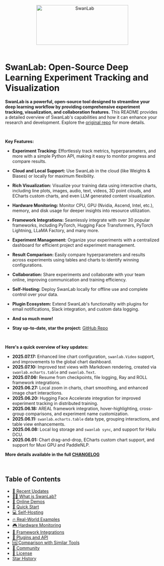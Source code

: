 <div align="center">

<picture>
  <source media="(prefers-color-scheme: dark)" srcset="readme_files/swanlab-logo-type2-dark.svg">
  <source media="(prefers-color-scheme: light)" srcset="readme_files/swanlab-logo-type2-light.svg">
  <img alt="SwanLab" src="readme_files/swanlab-logo-type2-light.svg" width="300" height="130">
</picture>

</div>

<br/>

# SwanLab: Open-Source Deep Learning Experiment Tracking and Visualization

**SwanLab is a powerful, open-source tool designed to streamline your deep learning workflow by providing comprehensive experiment tracking, visualization, and collaboration features.** This README provides a detailed overview of SwanLab's capabilities and how it can enhance your research and development.  Explore the [original repo](https://github.com/SwanHubX/SwanLab) for more details.

<br/>

**Key Features:**

*   **Experiment Tracking:** Effortlessly track metrics, hyperparameters, and more with a simple Python API, making it easy to monitor progress and compare results.
*   **Cloud and Local Support:** Use SwanLab in the cloud (like Weights & Biases) or locally for maximum flexibility.
*   **Rich Visualization:** Visualize your training data using interactive charts, including line plots, images, audio, text, videos, 3D point clouds, and ECharts custom charts, and even LLM generated content visualization.
*   **Hardware Monitoring:** Monitor CPU, GPU (Nvidia, Ascend, Intel, etc.), memory, and disk usage for deeper insights into resource utilization.
*   **Framework Integrations:** Seamlessly integrate with over 30 popular frameworks, including PyTorch, Hugging Face Transformers, PyTorch Lightning, LLaMA Factory, and many more.
*   **Experiment Management:**  Organize your experiments with a centralized dashboard for efficient project and experiment management.
*   **Result Comparison:** Easily compare hyperparameters and results across experiments using tables and charts to identify winning configurations.
*   **Collaboration:** Share experiments and collaborate with your team online, improving communication and training efficiency.
*   **Self-Hosting:**  Deploy SwanLab locally for offline use and complete control over your data.
*   **Plugin Ecosystem:** Extend SwanLab's functionality with plugins for email notifications, Slack integration, and custom data logging.

*   **And so much more!**
*   **Stay up-to-date, star the project:**  [GitHub Repo](https://github.com/SwanHubX/SwanLab)

<br/>

**Here's a quick overview of key updates:**

*   **2025.07.17:** Enhanced line chart configuration, `swanlab.Video` support, and improvements to the global chart dashboard.
*   **2025.07.10:** Improved text views with Markdown rendering, created via `swanlab.echarts.table` and `swanlab.Text`.
*   **2025.07.06:** Resume from checkpoints, file logging, Ray and ROLL framework integrations.
*   **2025.06.27:** Local zoom in charts, chart smoothing, and enhanced image chart interactions.
*   **2025.06.20:** Hugging Face Accelerate integration for improved experiment tracking in distributed training.
*   **2025.06.18:** AREAL framework integration, hover-highlighting, cross-group comparisons, and experiment name customization.
*   **2025.06.11:** `swanlab.echarts.table` data type, grouping interactions, and table view enhancements.
*   **2025.06.08:** Local log storage and `swanlab sync`, and support for Hailu DCU.
*   **2025.06.01:** Chart drag-and-drop, ECharts custom chart support, and support for Muxi GPU and PaddleNLP.

**More details available in the full [CHANGELOG](https://docs.swanlab.cn/zh/guide_cloud/general/changelog.html)**

<br/>

## Table of Contents

*   [🌟 Recent Updates](#-最近更新)
*   [👋🏻 What is SwanLab?](#-什么是swanlab)
*   [📃 Online Demos](#-在线演示)
*   [🏁 Quick Start](#-快速开始)
*   [💻 Self-Hosting](#-自托管)
*   [🔥 Real-World Examples](#-实战案例)
*   [🎮 Hardware Monitoring](#-硬件记录)
*   [🚗 Framework Integrations](#-框架集成)
*   [🔌 Plugins and API](#-插件与api)
*   [🆚 Comparison with Similar Tools](#-与熟悉的工具的比较)
*   [👥 Community](#-社区)
*   [📃 License](#-协议)
*   [Star History](#star-history)